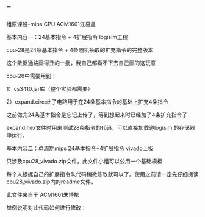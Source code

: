 # -
组原课设-mips CPU ACM1601江易星

基本内容一：24基本指令 + 4扩展指令 logisim工程

cpu-28是24条基本指令 + 4条随机抽取的扩充指令的完整版本

这个数据通路画得丑的一批，我自己都看不下去自己画的这玩意

cpu-28中需要用到：

1）cs3410.jar库（整个实验都需要）

2）expand.circ:此子电路用于在24条基本指令的基础上扩充4条指令

之前做完24条基本指令是忘记上传了，等到想起来时已经加了4条扩充指令了

expand.hex文件时用来测试28条指令的代码，可以直接加载道logisim 的存储器中运行。


基本内容二：单周期mips 24基本指令+4扩展指令 vivado上板

只涉及cpu28_vivado.zip文件，此文件小组可以公用一个基础模板

每个人根据自己的扩展指令队代码稍微修改就可以了。使用之前请一定先仔细阅读cpu28_vivado.zip内的readme文件。


此文件来自于 ACM1601朱博抡 

举例说明对此代码如何进行修改：
